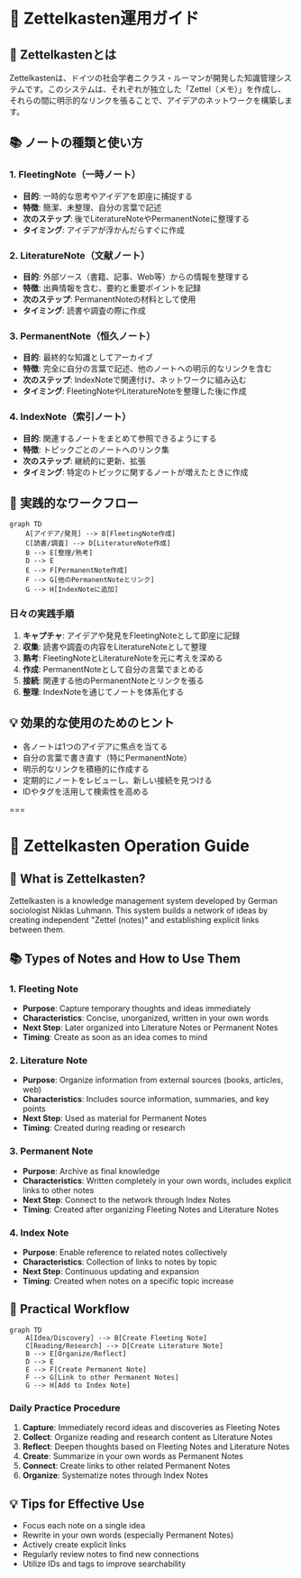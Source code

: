 # 📓 Zettelkasten運用ガイド

## 📝 Zettelkastenとは
Zettelkastenは、ドイツの社会学者ニクラス・ルーマンが開発した知識管理システムです。このシステムは、それぞれが独立した「Zettel（メモ）」を作成し、それらの間に明示的なリンクを張ることで、アイデアのネットワークを構築します。

## 📚 ノートの種類と使い方

### 1. FleetingNote（一時ノート）
- **目的**: 一時的な思考やアイデアを即座に捕捉する
- **特徴**: 簡潔、未整理、自分の言葉で記述
- **次のステップ**: 後でLiteratureNoteやPermanentNoteに整理する
- **タイミング**: アイデアが浮かんだらすぐに作成

### 2. LiteratureNote（文献ノート）
- **目的**: 外部ソース（書籍、記事、Web等）からの情報を整理する
- **特徴**: 出典情報を含む、要約と重要ポイントを記録
- **次のステップ**: PermanentNoteの材料として使用
- **タイミング**: 読書や調査の際に作成

### 3. PermanentNote（恒久ノート）
- **目的**: 最終的な知識としてアーカイブ
- **特徴**: 完全に自分の言葉で記述、他のノートへの明示的なリンクを含む
- **次のステップ**: IndexNoteで関連付け、ネットワークに組み込む
- **タイミング**: FleetingNoteやLiteratureNoteを整理した後に作成

### 4. IndexNote（索引ノート）
- **目的**: 関連するノートをまとめて参照できるようにする
- **特徴**: トピックごとのノートへのリンク集
- **次のステップ**: 継続的に更新、拡張
- **タイミング**: 特定のトピックに関するノートが増えたときに作成

## 🔄 実践的なワークフロー

```mermaid
graph TD
    A[アイデア/発見] --> B[FleetingNote作成]
    C[読書/調査] --> D[LiteratureNote作成]
    B --> E[整理/熟考]
    D --> E
    E --> F[PermanentNote作成]
    F --> G[他のPermanentNoteとリンク]
    G --> H[IndexNoteに追加]
```

### 日々の実践手順
1. **キャプチャ**: アイデアや発見をFleetingNoteとして即座に記録
2. **収集**: 読書や調査の内容をLiteratureNoteとして整理
3. **熟考**: FleetingNoteとLiteratureNoteを元に考えを深める
4. **作成**: PermanentNoteとして自分の言葉でまとめる
5. **接続**: 関連する他のPermanentNoteとリンクを張る
6. **整理**: IndexNoteを通じてノートを体系化する

## 💡 効果的な使用のためのヒント
- 各ノートは1つのアイデアに焦点を当てる
- 自分の言葉で書き直す（特にPermanentNote）
- 明示的なリンクを積極的に作成する
- 定期的にノートをレビューし、新しい接続を見つける
- IDやタグを活用して検索性を高める

===

# 📓 Zettelkasten Operation Guide

## 📝 What is Zettelkasten?
Zettelkasten is a knowledge management system developed by German sociologist Niklas Luhmann. This system builds a network of ideas by creating independent "Zettel (notes)" and establishing explicit links between them.

## 📚 Types of Notes and How to Use Them

### 1. Fleeting Note
- **Purpose**: Capture temporary thoughts and ideas immediately
- **Characteristics**: Concise, unorganized, written in your own words
- **Next Step**: Later organized into Literature Notes or Permanent Notes
- **Timing**: Create as soon as an idea comes to mind

### 2. Literature Note
- **Purpose**: Organize information from external sources (books, articles, web)
- **Characteristics**: Includes source information, summaries, and key points
- **Next Step**: Used as material for Permanent Notes
- **Timing**: Created during reading or research

### 3. Permanent Note
- **Purpose**: Archive as final knowledge
- **Characteristics**: Written completely in your own words, includes explicit links to other notes
- **Next Step**: Connect to the network through Index Notes
- **Timing**: Created after organizing Fleeting Notes and Literature Notes

### 4. Index Note
- **Purpose**: Enable reference to related notes collectively
- **Characteristics**: Collection of links to notes by topic
- **Next Step**: Continuous updating and expansion
- **Timing**: Created when notes on a specific topic increase

## 🔄 Practical Workflow

```mermaid
graph TD
    A[Idea/Discovery] --> B[Create Fleeting Note]
    C[Reading/Research] --> D[Create Literature Note]
    B --> E[Organize/Reflect]
    D --> E
    E --> F[Create Permanent Note]
    F --> G[Link to other Permanent Notes]
    G --> H[Add to Index Note]
```

### Daily Practice Procedure
1. **Capture**: Immediately record ideas and discoveries as Fleeting Notes
2. **Collect**: Organize reading and research content as Literature Notes
3. **Reflect**: Deepen thoughts based on Fleeting Notes and Literature Notes
4. **Create**: Summarize in your own words as Permanent Notes
5. **Connect**: Create links to other related Permanent Notes
6. **Organize**: Systematize notes through Index Notes

## 💡 Tips for Effective Use
- Focus each note on a single idea
- Rewrite in your own words (especially Permanent Notes)
- Actively create explicit links
- Regularly review notes to find new connections
- Utilize IDs and tags to improve searchability